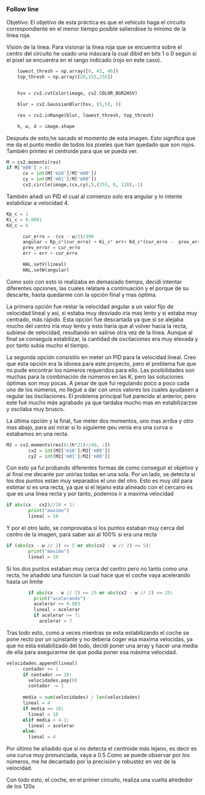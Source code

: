 ### Follow line

Objetivo:
El objetivo de esta práctica es que el vehículo haga el circuito correspondiente en el menor tiempo posible saliendose lo mínimo de la línea roja.

Visión de la línea:
Para visionar la línea roja que se encuentra sobre el centro del circuito he usado una máscara la cual dibid en bits 1 o 0 según si el pixel se encuentra en el rango indicado (rojo en este caso).
```python
    lowest_thresh = np.array([0, 43, 46])
    top_thresh = np.array([26,255,255])


    hsv = cv2.cvtColor(image, cv2.COLOR_BGR2HSV)

    blur = cv2.GaussianBlur(hsv, (5,5), 0)

    res = cv2.inRange(blur, lowest_thresh, top_thresh)

    h, w, d = image.shape
```
Después de esto,he sacado el momento de esta imagen. Esto significa que me da el punto medio de todos los pixeles que han quedado que son rojos. También printeo el centroide para que se pueda ver.
```python
M = cv2.moments(res)
if M['m00'] > 0:
      cx = int(M['m10']/M['m00'])
      cy = int(M['m01']/M['m00'])
      cv2.circle(image,(cx,cy),5,(255, 0, 128),-1)
```
También añadí un PID el cual al comienzo solo era angular y lo intente estabilizar a velocidad 4.
```python
Kp_c = 1
Ki_c = 0.0001
Kd_c = 6

      cur_erro = -(cx - w/2)/300
      angular = Kp_c*(cur_erro) + Ki_c* err+ Kd_c*(cur_erro -  prev_error)
      prev_error = cur_erro
      err = err + cur_erro

      HAL.setV(lineal)
      HAL.setW(angular)
```
Como solo con esto lo realizaba en demasiado tiempo, decidi intentar diferentes opciones, las cuales relatare a continuación y el porque de su descarte, hasta quedarme con la opción final y mas óptima.

La primera opción fue restar la velocidad angular a un valor fijo de velocidad lineal y así, si estaba muy desviado iría mas lento y si estaba muy centrado, más rápido.
Esta opción fue descartada ya que si se alejaba mucho del centro iría muy lento y esto haría que al volver hacia la recta, subiese de velocidad, resultando en salirse otra vez de la línea.
Aunque al final se conseguía estabilizar, la cantidad de oscilaciones era muy elevada y por tanto subía mucho el tiempo.

La segunda opción consisitío en meter un PID para la velocidad lineal. Creo que esta opción era la idonea para este proyecto, pero el problema fue que no pude encontrar los números requeridos para ello.
Las posibilidades son muchas para la combinación de números en las K, pero las soluciones óptimas son muy pocas. A pesar de que fui regulando poco a poco cada uno de los números, no llegué a dar con unos valores los cuales ayudasen a regular las óscilaciones.
El problema principal fué parecido al anterior, pero este fué mucho más agrabado ya que tardaba mucho mas en estabilizarzse y oscilaba muy brusco.

La última opción y la final, fue meter dos momentos, uno mas arriba y otro mas abajo, para así mirar si lo siguiente qeu venía era una curva o estabamos en una recta.
```python
M2 = cv2.moments(res[0:(h*21)//40, :])
        cx2 = int(M2['m10']/M2['m00'])
        cy2 = int(M2['m01']/M2['m00'])
```
Con esto ya fui probando diferentes formas de como conseguir el objetivo y al final me decante por unirlas todas en una sola.
Por un lado, se detecta si los dos puntos estan muy separados el uno del otro. Esto es muy útil para estimar si es una recta, ya que si el lejano esta alineado con el cercano es que es una línea recta y por tanto, podemos ir a maxima velocidad
```python
if abs(cx - cx2)//10 < 1:
        print("maximo")
        lineal = 10
```
Y por el otro lado, se comprovaba si los puntos estaban muy cerca del centro de la imagen, para saber asi al 100% si era una recta
```python
if (abs(cx - w // 2) <= 5 or abs(cx2 - w // 2) <= 5):
        print("maximo")
        lineal = 10
```
Si los dos puntos estaban muy cerca del centro pero no tanto como una recta, he añadido una funcion la cual hace que el coche vaya acelerando hasta un limite
```python
        if abs(cx - w // 2) <= 25 or abs(cx2 - w // 2) <= 25:
          print("acelerando")
          acelerar += 0.003
          lineal = acelerar
          if acelerar >= 7:
            acelerar = 7
```
Tras todo esto, como a veces mientras se esta estabilizando el coche se pone recto por un u¡instante y no debería coger esa maxima velocidas, ya que no esta estabilizado del todo, decidí poner una array y hacer una media de ella para asegurarme de que podia poner esa máxima velocidad.
```python
velocidades.append(lineal)
      contador += 1
      if contador == 20:
        velocidades.pop(0)
        contador -= 1
       
      media = sum(velocidades) / len(velocidades)
      lineal = 4
      if media == 10:
        lineal = 10
      elif media > 4.1:
        lineal = acelerar
      else:
        lienal = 4
```

Por último he añadido que si no detecta el centroide más lejano, es decir es una curva muy pronunciada, vaya a 0.5
Como se puede observar por los números, me he decantado por la precisión y robustez en vez de la velocidad.

Con todo esto, el coche, en el primer circuito, realiza una vuelta alrededor de los 120s
